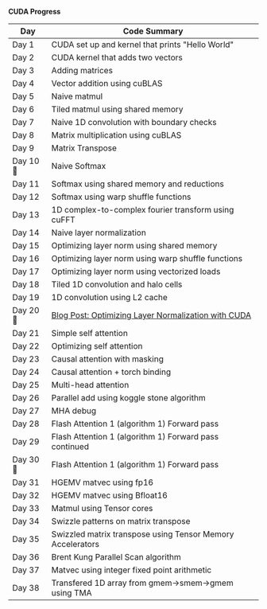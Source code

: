 **CUDA Progress**

| **Day**    | **Code Summary**                                                   |
|------------|--------------------------------------------------------------------|
| Day 1      |  CUDA set up and kernel that prints "Hello World"                  |
| Day 2      |  CUDA kernel that adds two vectors                                 |
| Day 3      |  Adding matrices                                                   |
| Day 4      |  Vector addition using cuBLAS                                      |
| Day 5      |  Naive matmul                                                      |
| Day 6      |  Tiled matmul using shared memory                                  |
| Day 7      |  Naive 1D convolution with boundary checks                         |
| Day 8      |  Matrix multiplication using cuBLAS                                |
| Day 9      |  Matrix Transpose                                                  |
| Day 10 🥳  |  Naive Softmax                                                     |
| Day 11     |  Softmax using shared memory and reductions                        |
| Day 12     |  Softmax using warp shuffle functions                              |
| Day 13     |  1D complex-to-complex fourier transform using cuFFT               |
| Day 14     |  Naive layer normalization                                         |
| Day 15     |  Optimizing layer norm using shared memory                         |
| Day 16     |  Optimizing layer norm using warp shuffle functions                |
| Day 17     |  Optimizing layer norm using vectorized loads                      |
| Day 18     |  Tiled 1D convolution and halo cells                               |
| Day 19     |  1D convolution using L2 cache                                     |
| Day 20 🥳  |  [Blog Post: Optimizing Layer Normalization with CUDA](https://aryagxr.com/blogs/cuda-optimizing-layernorm) |
| Day 21     |  Simple self attention                                             |
| Day 22     |  Optimizing self attention                                         |
| Day 23     |  Causal attention with masking                                     |
| Day 24     |  Causal attention + torch binding                                  |
| Day 25     |  Multi-head attention                                              |
| Day 26     |  Parallel add using koggle stone algorithm                         |
| Day 27     |  MHA debug                                                         |
| Day 28     |  Flash Attention 1 (algorithm 1) Forward pass                      |
| Day 29     |  Flash Attention 1 (algorithm 1) Forward pass continued            |
| Day 30 🥳  |  Flash Attention 1 (algorithm 1) Forward pass                      |
| Day 31     |  HGEMV matvec using fp16                                           |
| Day 32     |  HGEMV matvec using Bfloat16                                       |
| Day 33     |  Matmul using Tensor cores                                         |
| Day 34     |  Swizzle patterns on matrix transpose                              |
| Day 35     |  Swizzled matrix transpose using Tensor Memory Accelerators        |
| Day 36     |  Brent Kung Parallel Scan algorithm                                |
| Day 37     |  Matvec using integer fixed point arithmetic                       |
| Day 38     |  Transfered 1D array from gmem->smem->gmem using TMA               |

